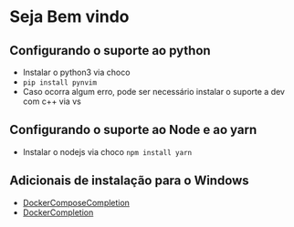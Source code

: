 # Seja Bem vindo

## Configurando o suporte ao python

* Instalar o python3 via choco
* `pip install pynvim`
* Caso ocorra algum erro, pode ser necessário instalar o suporte a dev com c++
via vs

## Configurando o suporte ao Node e ao yarn

* Instalar o nodejs via choco
 `npm install yarn`

## Adicionais de instalação para o Windows

* [DockerComposeCompletion](https://github.com/matt9ucci/DockerComposeCompletion)
* [DockerCompletion](https://github.com/matt9ucci/DockerCompletion)
